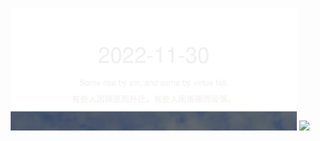 <!-- [START DAILY SAYING] -->
<!-- Please keep comment here to allow auto-update -->
<p align="center">
  <img src="assets/daily-saying/2022-11-30.svg" height="196"/>
  <img src="https://dots365.herokuapp.com?d=2022-11-30" height="196"/>
</p>
<!-- [END DAILY SAYING] -->

<!-- <p align="center">
<img alt="profile views" src="https://komarev.com/ghpvc/?username=bubkoo&color=brightgreen&style=flat-square&label=PROFILE+VIEWS" />
</p> -->
